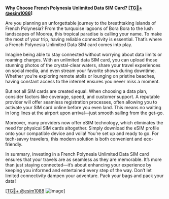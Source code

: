 **Why Choose French Polynesia Unlimited Data SIM Card? [[TG💪+ @esim1088](https://t.me/s/esim1088)]**

Are you planning an unforgettable journey to the breathtaking islands of French Polynesia? From the turquoise lagoons of Bora Bora to the lush landscapes of Moorea, this tropical paradise is calling your name. To make the most of your trip, having reliable connectivity is essential. That’s where a French Polynesia Unlimited Data SIM card comes into play.

Imagine being able to stay connected without worrying about data limits or roaming charges. With an unlimited data SIM card, you can upload those stunning photos of the crystal-clear waters, share your travel experiences on social media, and even stream your favorite shows during downtime. Whether you’re exploring remote atolls or lounging on pristine beaches, having constant access to the internet ensures you never miss a moment.

But not all SIM cards are created equal. When choosing a data plan, consider factors like coverage, speed, and customer support. A reputable provider will offer seamless registration processes, often allowing you to activate your SIM card online before you even land. This means no waiting in long lines at the airport upon arrival—just smooth sailing from the get-go.

Moreover, many providers now offer eSIM technology, which eliminates the need for physical SIM cards altogether. Simply download the eSIM profile onto your compatible device and voila! You’re set up and ready to go. For tech-savvy travelers, this modern solution is both convenient and eco-friendly.

In summary, investing in a French Polynesia Unlimited Data SIM card ensures that your travels are as seamless as they are memorable. It’s more than just staying connected—it’s about enhancing your experience by keeping you informed and entertained every step of the way. Don’t let limited connectivity dampen your adventure. Pack your bags and pack your data!

[[TG💪+ @esim1088](https://t.me/s/esim1088) ![Image](https://i.postimg.cc/Y0z9fWf4/image.png)]